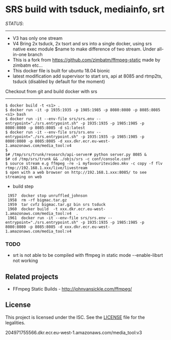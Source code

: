 SRS build with tsduck, mediainfo, srt
===================

*STATUS*:

------------------
 -  V3 has only one stream
 - V4 Bring 2x tsduck, 2x tsort and srs into a single docker, using srs native exec module $name to make difference of two stream. Under all-in-one branch
 - This is a fork from https://github.com/zimbatm/ffmpeg-static made by zimbatm etc... 
 - This docker file is built for ubuntu 18.04 bionic 
 - latest modification add supervisor to start srs, api at 8085 and rtmp2ts, tsduck (disabled by default for the moment)

 
Checkout from git and build docker with srs

---------------
    $ docker build -t <s1> .
    $ docker run -it -p 1935:1935 -p 1985:1985 -p 8080:8080 -p 8085:8085 <s1> bash 
    $ docker run -it --env-file srs/srs.env --entrypoint="./srs.entrypoint.sh" -p 1935:1935 -p 1985:1985 -p 8080:8080 -p 8085:8085 -d s1:latest 
    $ docker run -it --env-file srs/srs.env --entrypoint="./srs.entrypoint.sh" -p 1935:1935 -p 1985:1985 -p 8080:8080 -p 8085:8085 -d xxx.dkr.ecr.eu-west-1.amazonaws.com/media_tool:v4
    $
    $# /tmp/srs/trunk/research/api-server# python server.py 8085 & 
    $# cd /tmp/srs/trunk && ./objs/srs -c conf/console.conf 
    $ source stream e.g ffmpeg -re -i myfavouritevideo.mkv -c copy -f flv rtmp://192.168.1.xxx/live/livestream  
    $ open with a web browser on http://192.168.1.xxx:8085/ to see streaming on web 

* build step

```
 1957  docker stop unruffled_johnson
 1958  rm -rf bigmac.tar.gz 
 1959  tar cvfz bigmac.tar.gz bin srs tsduck 
 1960  docker build  -t xxx.dkr.ecr.eu-west-1.amazonaws.com/media_tool:v4  .
 1961  docker run -it --env-file srs/srs.env --entrypoint="./srs.entrypoint.sh" -p 1935:1935 -p 1985:1985 -p 8080:8080 -p 8085:8085 -d xxx.dkr.ecr.eu-west-1.amazonaws.com/media_tool:v4
```


### TODO
 * srt is not able to be compiled with ffmpeg in static mode --enable-libsrt not working 

Related projects
----------------
* FFmpeg Static Builds - http://johnvansickle.com/ffmpeg/

License
-------
This project is licensed under the ISC. See the [LICENSE](LICENSE) file for
the legalities.

204971755566.dkr.ecr.eu-west-1.amazonaws.com/media_tool:v3


